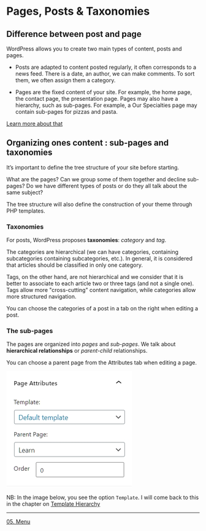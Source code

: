 # Pages, Posts & Taxonomies

## Difference between post and page

WordPress allows you to create two main types of content, posts and pages.

- Posts are adapted to content posted regularly, it often corresponds to a news feed. There is a date, an author, we can make comments. 
To sort them, we often assign them a category.

- Pages are the fixed content of your site. For example, the home page, the contact page, the presentation page. Pages may also have a hierarchy, such as sub-pages. For example, a Our Specialties page may contain sub-pages for pizzas and pasta. 

[Learn more about that](https://www.shoutmeloud.com/wordpress-pages-vs-posts.html#:~:text=Here's%20the%20big%20difference%20between,you%20should%20use%20a%20post.&text=WordPress%20pages%20do%20not%20have,meant%20for%20static%2C%20timeless%20content.) 


## Organizing ones content : sub-pages and taxonomies

It’s important to define the tree structure of your site before starting. 

What are the pages? Can we group some of them together and decline sub-pages? Do we have different types of posts or do they all talk about the same subject?

The tree structure will also define the construction of your theme through PHP templates.


### Taxonomies

For posts, WordPress proposes **taxonomies**: *category* and *tag*.  

The categories are hierarchical (we can have categories, containing subcategories containing subcategories, etc.). In general, it is considered that articles should be classified in only one category.

Tags, on the other hand, are not hierarchical and we consider that it is better to associate to each article two or three tags (and not a single one). Tags allow more "cross-cutting" content navigation, while categories allow more structured navigation.

You can choose the categories of a post in a tab on the right when editing a post.

### The sub-pages

The pages are organized into *pages* and *sub-pages*. We talk about **hierarchical relationships** or *parent-child* relationships.

You can choose a parent page from the Attributes tab when editing a page.

![sub-pages](../images/page-attributes.jpg)

NB: In the image below, you see the option `Template`. I will come back to this in the chapter on [Template Hierarchy](01.hierarchy.md)



----

[05. Menu](05.navigation.md)
